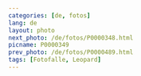 ```yaml
---
categories: [de, fotos]
lang: de
layout: photo
next_photo: /de/fotos/P0000348.html
picname: P0000349
prev_photo: /de/fotos/P0000489.html
tags: [Fotofalle, Leopard]
---
```

